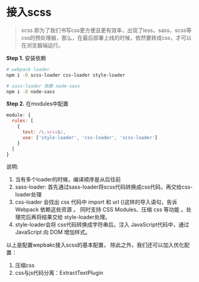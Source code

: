 # 接入scss

> scss 即为了我们书写css更方便且更有效率，出现了less，sass，scss等css的预处理器，那么，在最后部署上线的时候，依然要转成css，才可以在浏览器端运行。

**Step 1.** 安装依赖

```bash
# webpack loader
npm i -D scss-loader css-loader style-loader

# sass-loader 依赖 node-sass
npm i -D node-sass
```

**Step 2.** 在modules中配置

```js
module: {
  rules: [
    {
      test: /\.scss$/,
      use: ['style-loader', 'css-loader', 'scss-loader']
    }
  ]
}
```

说明:
1. 当有多个loader的时候，编译顺序是从后往前
2. sass-loader: 首先通过sass-loader将scss代码转换成css代码，再交给css-loader处理
3. css-loader 会找出 css 代码中 import 和 url ()这样的导入语句，告诉 Webpack 依赖这些资源 。 同时支持 CSS Modules、压缩 css 等功能 。处理完后再将结果交给 style-loader处理。
4. style-loader会将 css代码转换成字符串后，注入 JavaScript代码中，通过 JavaScript 向 DOM 增加样式。

以上是配置wepbakc接入scss的基本配置， 除此之外，我们还可以加入优化配置：

1. 压缩css
2. css与js代码分离：ExtractTextPlugin

